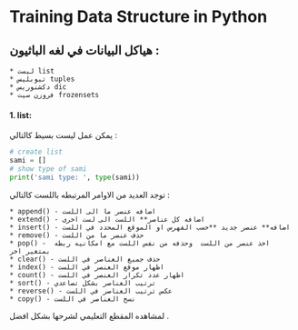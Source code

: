 


# Training Data Structure in Python



## هياكل البيانات في لغه الباثيون :
    * ليست list
    * تيوبليس tuples
    * دكشنوريس dic
    * فروزن سيت frozensets

#### 1. list:
يمكن عمل ليست بسيط كالتالي :

```python
# create list
sami = []
# show type of sami
print('sami type: ', type(sami))
```


توجد العديد من الاوامر المرتبطه باللست كالتالي :
   
    * append() - اضافه عنصر ما الى اللست
    * extend() - اضافه كل عناصر** اللست الى لست اخرى
    * insert() - اضافه** عنصر جديد **حسب الفهرس او الموقع المحدد في اللست
    * remove() - حذف عنصر ما من اللست
    * pop() -  اخذ عنصر من اللست  وحذفه من نفس اللست مع امكانيه ربطه بمتغير اخر 			
    * clear() - حذف جميع العناصر في اللست
    * index() - اظهار موقع العنصر في اللست			
    * count() - اظهار عدد تكرار العنصر في اللست
    * sort() - ترتيب العناصر بشكل تصاعدي			
    * reverse() - عكس ترتيب العناصر في اللست		
    * copy() - نسخ العناصر في اللست


لمشاهده المقطع التعليمي لشرحها بشكل افضل .








    